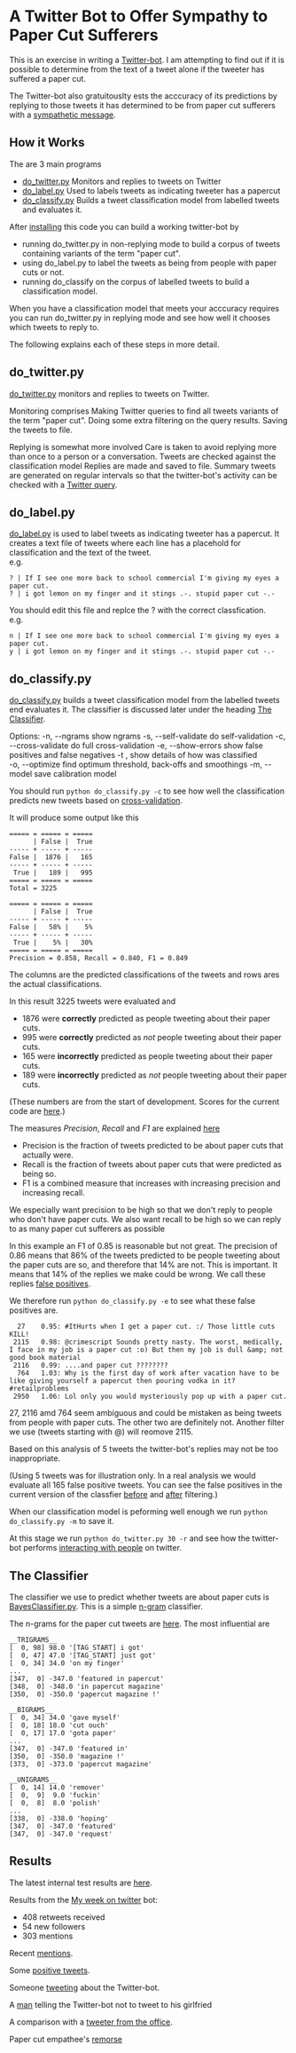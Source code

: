 A Twitter Bot to Offer Sympathy to Paper Cut Sufferers
======================================================

This is an exercise in writing a [Twitter-bot](http://twitter.com/OwwwPapercut). 
I am attempting to find out if it is possible
to determine from the text of a tweet alone if the tweeter has suffered a 
paper cut. 

The Twitter-bot also gratuitouslty ests the acccuracy of its predictions by replying to 
those tweets it has determined to be from paper cut sufferers with a 
[sympathetic message](https://github.com/peterwilliams97/twitter_bot/blob/master/do_twitter.py#L27-29).

How it Works
------------
The are 3 main programs

* [do_twitter.py](https://github.com/peterwilliams97/twitter_bot/blob/master/do_twitter.py) Monitors and replies to tweets on Twitter 
* [do_label.py](https://github.com/peterwilliams97/twitter_bot/blob/master/do_label.py) Used to labels tweets as indicating tweeter has a papercut 
* [do_classify.py](https://github.com/peterwilliams97/twitter_bot/blob/master/do_classify.py) Builds a tweet classification model from labelled tweets and evaluates it.  

After [installing](https://github.com/peterwilliams97/twitter_bot/blob/master/INSTALL.md) this code you can build a working twitter-bot by 
* running do_twitter.py in non-replying mode to build a corpus of tweets containing variants of the term "paper cut".
* using do_label.py to label the tweets as being from people with paper cuts or not.
* running do_classify on the corpus of labelled tweets to build a classification model.

When you have a classification model that meets your acccuracy requires you can run do_twitter.py in replying mode and see how well it chooses
which tweets to reply to. 

The following explains each of these steps in more detail.

do_twitter.py
-------------
[do_twitter.py](http://github.com/peterwilliams97/twitter_bot/blob/master/do_twitter.py) monitors and replies to tweets on Twitter.

Monitoring comprises
    Making Twitter queries to find all tweets variants of the term "paper cut".
    Doing some extra filtering on the query results.
    Saving the tweets to file.
    
Replying is somewhat more involved
    Care is taken to avoid replying more than once to a person or a conversation.
    Tweets are checked against the classification model
    Replies are made and saved to file.
    Summary tweets are generated on regular intervals so that the twitter-bot's activity can be checked with a 
    [Twitter query](http://twitter.com/#!/search/%40owwwpapercut%20liebig).
 
do_label.py
----------- 
[do_label.py](https://github.com/peterwilliams97/twitter_bot/blob/master/do_label.py) is used to label tweets as indicating tweeter 
has a papercut.  It creates a text file of tweets where each line has a placehold for classification and the text of the tweet.     
e.g.

    ? | If I see one more back to school commercial I'm giving my eyes a paper cut.
    ? | i got lemon on my finger and it stings .-. stupid paper cut -.-

You should edit this file and replce the ? with the correct classfication.  
e.g.    

    n | If I see one more back to school commercial I'm giving my eyes a paper cut.
    y | i got lemon on my finger and it stings .-. stupid paper cut -.-    

do_classify.py
--------------    
[do_classify.py](https://github.com/peterwilliams97/twitter_bot/blob/master/do_classify.py) builds a tweet classification model from 
the labelled tweets end evaluates it. The classifier is discussed later under the heading [The Classifier](#the-classifier).

Options:
    -n, --ngrams          show ngrams
    -s, --self-validate   do self-validation
    -c, --cross-validate  do full cross-validation
    -e, --show-errors     show false positives and false negatives
    -t <string>,          show details of how <string> was classified  
    -o, --optimize        find optimum threshold, back-offs and smoothings
    -m, --model           save calibration model
    
You should run `python do_classify.py -c` to see how well the classification predicts new tweets based on 
[cross-validation](http://en.wikipedia.org/wiki/Cross-validation_\(statistics\)). 

It will produce some output like this

    ===== = ===== = =====
          | False |  True
    ----- + ----- + -----
    False |  1876 |   165
    ----- + ----- + -----
     True |   189 |   995
    ===== = ===== = =====
    Total = 3225

    ===== = ===== = =====
          | False |  True
    ----- + ----- + -----
    False |   58% |    5%
    ----- + ----- + -----
     True |    5% |   30%
    ===== = ===== = =====
    Precision = 0.858, Recall = 0.840, F1 = 0.849 

The columns are the predicted classifications of the tweets and rows ares the actual classifications.

In this result 3225 tweets were evaluated and
* 1876 were __correctly__ predicted as people tweeting about their paper cuts.   
* 995 were __correctly__ predicted as _not_ people tweeting about their paper cuts. 
* 165 were __incorrectly__ predicted as people tweeting about their paper cuts.   
* 189 were __incorrectly__ predicted as _not_ people tweeting about their paper cuts. 

(These numbers are from the start of development. Scores for the current code are 
[here](https://github.com/peterwilliams97/twitter_bot/blob/master/results/cv.latest).)

The measures _Precision_, _Recall_ and _F1_ are explained 
[here](http://tomazkovacic.com/blog/74/evaluation-metrics-for-text-extraction-algorithms/)
* Precision is the fraction of tweets predicted to be about paper cuts that actually were.
* Recall is the fraction of tweets about paper cuts that were predicted as being so.
* F1 is a combined measure that increases with increasing precision and increasing recall.

We especially want precision to be high so that we don't reply to people who don't have paper cuts.
We also want recall to be high so we can reply to as many paper cut sufferers as possible 

In this example an F1 of 0.85 is reasonable but not great. The precision of 0.86 means that 86% of the tweets 
predicted to be people tweeting about the paper cuts are so, and therefore that 14% are not.
This is important. It means that 14% of the replies we make could be wrong. We call these replies 
[false positives](http://en.wikipedia.org/wiki/Type_I_and_type_II_errors#False_positive_error).

We therefore run `python do_classify.py -e` to see what these false positives are.

      27    0.95: #ItHurts when I get a paper cut. :/ Those little cuts KILL!
     2115   0.98: @crimescript Sounds pretty nasty. The worst, medically, I face in my job is a paper cut :o) But then my job is dull &amp; not good book material
     2116   0.99: ....and paper cut ????????
      764   1.03: Why is the first day of work after vacation have to be like giving yourself a papercut then pouring vodka in it? #retailproblems
     2950   1.06: Lol only you would mysteriously pop up with a paper cut. 

27, 2116 amd 764 seem ambiguous and could be mistaken as being tweets from people with paper cuts. The other two are definitely not. 
Another filter we use (tweets starting with @) will reomove 2115. 

Based on this analysis of 5 tweets the twitter-bot's replies may not be too inappropriate. 

(Using 5 tweets was for illustration only. In a real analysis we would evaluate all 165 false positive tweets.
You can see the false positives in the current version of the classfier 
[before](https://github.com/peterwilliams97/twitter_bot/blob/master/results/false.negatives.latest) and
[after](https://github.com/peterwilliams97/twitter_bot/blob/master/results/false.negatives.filtered.latest) 
filtering.)

When our classification model is peforming well enough we run `python do_classify.py -m` to save it.

At this stage we run `python do_twitter.py 30 -r` and see how the twitter-bot performs 
[interacting with people](http://twitter.com/OwwwPapercut/favorites) on twitter.

The Classifier
--------------  
The classifier we use to predict whether tweets are about paper cuts is 
[BayesClassifier.py](https://github.com/peterwilliams97/twitter_bot/blob/master/BayesClassifier.py). This is a simple
[n-gram](http://www.mit.edu/~6.863/spring2011/readings/ngrampages.pdf) classifier.

The n-grams for the paper cut tweets are 
[here](https://github.com/peterwilliams97/twitter_bot/blob/master/data/owwwpapercut.ngram). The most influential are
    
    __TRIGRAMS__
    [  0, 98] 98.0 '[TAG_START] i got'
    [  0, 47] 47.0 '[TAG_START] just got'
    [  0, 34] 34.0 'on my finger'
    ...
    [347,  0] -347.0 'featured in papercut'
    [348,  0] -348.0 'in papercut magazine'
    [350,  0] -350.0 'papercut magazine !'
    
    __BIGRAMS__
    [  0, 34] 34.0 'gave myself'
    [  0, 18] 18.0 'cut ouch'
    [  0, 17] 17.0 'gota paper'
    ...
    [347,  0] -347.0 'featured in'
    [350,  0] -350.0 'magazine !'
    [373,  0] -373.0 'papercut magazine'
    
    __UNIGRAMS__
    [  0, 14] 14.0 'remover'
    [  0,  9]  9.0 'fuckin'
    [  0,  8]  8.0 'polish'
    ...
    [338,  0] -338.0 'hoping'
    [347,  0] -347.0 'featured'
    [347,  0] -347.0 'request'

Results
-------
The latest internal test results are 
[here](https://github.com/peterwilliams97/twitter_bot/blob/master/results/).

Results from the 
[My week on twitter](https://twitter.com/OwwwPapercut/status/242424216367034370) bot: 
* 408 retweets received
* 54 new followers
* 303 mentions 

Recent [mentions](https://twitter.com/#!/search/realtime/%40owwwpapercut).

Some [positive tweets](https://twitter.com/OwwwPapercut/favorites).

Someone [tweeting](http://bit.ly/RAq4hG) about the Twitter-bot. 

A [man](http://twitter.com/devinkieper/status/242828432306745344) telling the Twitter-bot not to tweet
to his girlfried

A comparison with a [tweeter from the office](http://twitter.com/OwwwPapercut/status/242785630243938304).

Paper cut empathee's [remorse](http://twitter.com/skyformation/status/243065180781674496)